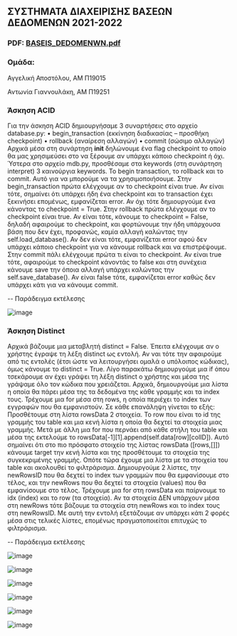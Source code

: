 ## ΣΥΣΤΗΜΑΤΑ ΔΙΑΧΕΙΡΙΣΗΣ ΒΑΣΕΩΝ ΔΕΔΟΜΕΝΩΝ 2021-2022
### PDF: [BASEIS_DEDOMENWN.pdf](https://github.com/apostolouagg/miniDB/files/14547063/BASEIS_DEDOMENWN.pdf)

### Ομάδα:
Αγγελική Αποστόλου, ΑΜ Π19015 

Αντωνία Γιαννουλάκη, ΑΜ Π19251

### Άσκηση ACID
Για την άσκηση ACID δημιουργήσαμε 3 συναρτήσεις στο αρχείο database.py:
• begin_transaction (εκκίνηση διαδικασίας – προσθήκη checkpoint)
• rollback (αναίρεση αλλαγών)
• commit (σώσιμο αλλαγών)
Αρχικά μέσα στη συνάρτηση __init__ δηλώνουμε ένα flag checkpoint το οποίο θα μας χρησιμεύσει στο να ξέρουμε αν υπάρχει κάποιο checkpoint ή όχι. Ύστερα στο αρχείο mdb.py, προσθέσαμε στα keywords (στη συνάρτηση interpret) 3 καινούργια keywords. Το begin transaction, το rollback και το commit. Αυτό για να μπορούμε να τα χρησιμοποιήσουμε.
Στην begin_transaction πρώτα ελέγχουμε αν το checkpoint είναι true. Αν είναι τότε, σημαίνει ότι υπάρχει ήδη ένα checkpoint και το transaction έχει ξεκινήσει επομένως, εμφανίζεται error. Αν όχι τότε δημιουργούμε ένα κάνοντας το checkpoint = True.
Στην rollback πρώτα ελέγχουμε αν το checkpoint είναι true. Αν είναι τότε, κάνουμε το checkpoint = False, δηλαδή αφαιρούμε το checkpoint, και φορτώνουμε την ήδη υπάρχουσα βάση που δεν έχει, προφανώς, καμία αλλαγή καλώντας την self.load_database(). Αν δεν είναι τότε, εμφανίζεται error αφού δεν υπάρχει κάποιο checkpoint για να κάνουμε rollback και να επιστρέψουμε.
Στην commit πάλι ελέγχουμε πρώτα τι είναι το checkpoint. Αν είναι true τότε, αφαιρούμε το checkpoint κάνοντάς το false και στη συνέχεια κάνουμε save την όποια αλλαγή υπάρχει καλώντας την self.save_database(). Αν είναι false τότε, εμφανίζεται error καθώς δεν υπάρχει κάτι για να κάνουμε commit.

-- Παράδειγμα εκτέλεσης

![image](https://github.com/apostolouagg/miniDB/assets/61296853/720ee72c-5e23-4a30-9e1a-7fedaffc618e)

### Άσκηση Distinct
Αρχικά βάζουμε μια μεταβλητή distinct = False. Έπειτα ελέγχουμε αν ο χρήστης έγραψε τη λέξη distinct ως εντολή. Αν ναι τότε την αφαιρούμε από τις εντολές (έτσι ώστε να λειτουργήσει ομαλά ο υπόλοιπος κώδικας), όμως κάνουμε το distinct = True.
Λίγο παρακάτω δημιουργούμε μια if όπου τσεκάρουμε αν έχει γράψει τη λέξη distinct ο χρήστης και μέσα της γράψαμε όλο τον κώδικα που χρειάζεται.
Αρχικά, δημιουργούμε μια λίστα η οποία θα πάρει μέσα της τα δεδομένα της κάθε γραμμής και τα index τους. Τρέχουμε μια for μέσα στη rows, η οποία περιέχει το index των εγγραφών που θα εμφανιστούν. Σε κάθε επανάληψη γίνεται το εξής:
Προσθέτουμε στη λίστα rowsData 2 στοιχεία. Το row που είναι το id της γραμμής του table και μια κενή λίστα η οποία θα δεχτεί τα στοιχεία μιας γραμμής.
Μετά με άλλη μια for που περνάει από κάθε στήλη του table και μέσα της εκτελούμε το rowsData[-1][1].append(self.data[row][colID]).
Αυτό σημαίνει ότι στο πιο πρόσφατο στοιχείο της λίστας rowsData ([rows,[]]) κάνουμε target την κενή λίστα και της προσθέτουμε τα στοιχεία της συγκεκριμένης γραμμής.
Οπότε τώρα έχουμε μια λίστα με τα στοιχεία του table και ακολουθεί το φιλτράρισμα.
Δημιουργούμε 2 λίστες, την newRowsID που θα δεχτεί το index των γραμμών που θα εμφανίσουμε στο τέλος, και την newRows που θα δεχτεί τα στοιχεία (values) που θα εμφανίσουμε στο τέλος.
Τρέχουμε μια for στη rowsData και παίρνουμε το idx (index) και το row (τα στοιχεία). Αν τα στοιχεία ΔΕΝ υπάρχουν μέσα στη newRows τότε βάζουμε τα στοιχεία στη newRows και το index τους στη newRowsID. Με αυτή την εντολή εξετάζουμε αν υπάρχει κάτι 2 φορές μέσα στις τελικές λίστες, επομένως πραγματοποιείται επιτυχώς το φιλτράρισμα.

-- Παράδειγμα εκτέλεσης

![image](https://github.com/apostolouagg/miniDB/assets/61296853/5b3cd087-4c3e-4803-8d96-a787ac7c77c0)

![image](https://github.com/apostolouagg/miniDB/assets/61296853/19746fb9-a92c-4ce3-b25a-f7ea61ece1e4)

![image](https://github.com/apostolouagg/miniDB/assets/61296853/d541986e-456c-41c4-a715-773b5e8bc997)

![image](https://github.com/apostolouagg/miniDB/assets/61296853/fb86cbcf-509c-4304-a949-62721f053b39)

![image](https://github.com/apostolouagg/miniDB/assets/61296853/337f03a6-8e1f-4f52-a8a7-abbc031c3e9b)

![image](https://github.com/apostolouagg/miniDB/assets/61296853/0805c057-1404-4e64-a035-0878672e0332)
